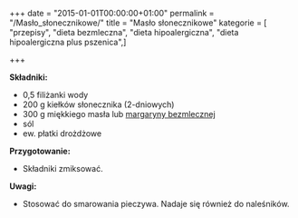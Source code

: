 +++
date = "2015-01-01T00:00:00+01:00"
permalink = "/Masło_słonecznikowe/"
title = "Masło słonecznikowe"
kategorie = [ "przepisy", "dieta bezmleczna", "dieta hipoalergiczna", "dieta hipoalergiczna plus pszenica",]

+++

**Składniki:**

-   0,5 filiżanki wody
-   200 g kiełków słonecznika (2-dniowych)
-   300 g miękkiego masła lub [margaryny bezmlecznej](/atopedia/Margaryna_bezmleczna "wikilink")
-   sól
-   ew. płatki drożdżowe

**Przygotowanie:**

-   Składniki zmiksować.

**Uwagi:**

-   Stosować do smarowania pieczywa. Nadaje się również do naleśników.
